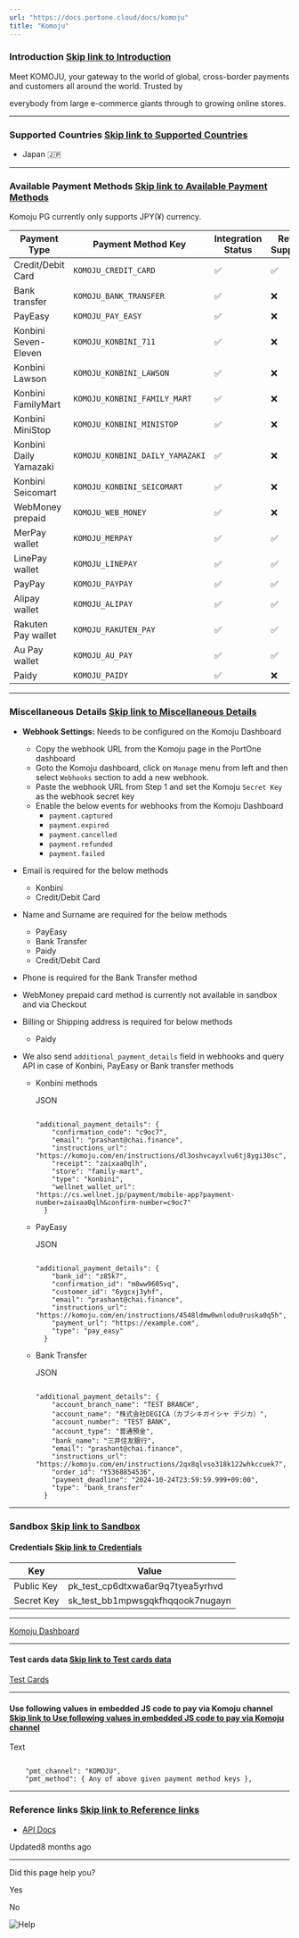 ```yaml
---
url: "https://docs.portone.cloud/docs/komoju"
title: "Komoju"
---
```


### Introduction   [Skip link to Introduction](https://docs.portone.cloud/docs/komoju\#introduction)

Meet KOMOJU, your gateway to the world of global, cross-border payments and customers all around the world. Trusted by

everybody from large e-commerce giants through to growing online stores.

* * *

### Supported Countries   [Skip link to Supported Countries](https://docs.portone.cloud/docs/komoju\#supported-countries)

- Japan 🇯🇵

* * *

### Available Payment Methods   [Skip link to Available Payment Methods](https://docs.portone.cloud/docs/komoju\#available-payment-methods)

Komoju PG currently only supports JPY(¥) currency.

| Payment Type | Payment Method Key | Integration Status | Refund Supported | Sandbox Availability |
| --- | --- | --- | --- | --- |
| Credit/Debit Card | `KOMOJU_CREDIT_CARD` | ✅ | ✅ | ❌ |
| Bank transfer | `KOMOJU_BANK_TRANSFER` | ✅ | ❌ | ✅ |
| PayEasy | `KOMOJU_PAY_EASY` | ✅ | ❌ | ✅ |
| Konbini Seven-Eleven | `KOMOJU_KONBINI_711` | ✅ | ❌ | ✅ |
| Konbini Lawson | `KOMOJU_KONBINI_LAWSON` | ✅ | ❌ | ✅ |
| Konbini FamilyMart | `KOMOJU_KONBINI_FAMILY_MART` | ✅ | ❌ | ✅ |
| Konbini MiniStop | `KOMOJU_KONBINI_MINISTOP` | ✅ | ❌ | ✅ |
| Konbini Daily Yamazaki | `KOMOJU_KONBINI_DAILY_YAMAZAKI` | ✅ | ❌ | ✅ |
| Konbini Seicomart | `KOMOJU_KONBINI_SEICOMART` | ✅ | ❌ | ✅ |
| WebMoney prepaid | `KOMOJU_WEB_MONEY` | ✅ | ❌ | ❌ |
| MerPay wallet | `KOMOJU_MERPAY` | ✅ | ✅ | ✅ |
| LinePay wallet | `KOMOJU_LINEPAY` | ✅ | ✅ | ✅ |
| PayPay | `KOMOJU_PAYPAY` | ✅ | ✅ | ✅ |
| Alipay wallet | `KOMOJU_ALIPAY` | ✅ | ✅ | ✅ |
| Rakuten Pay wallet | `KOMOJU_RAKUTEN_PAY` | ✅ | ✅ | ✅ |
| Au Pay wallet | `KOMOJU_AU_PAY` | ✅ | ✅ | ✅ |
| Paidy | `KOMOJU_PAIDY` | ✅ | ❌ | ❌ |

* * *

### Miscellaneous Details   [Skip link to Miscellaneous Details](https://docs.portone.cloud/docs/komoju\#miscellaneous-details)

- **Webhook Settings:** Needs to be configured on the Komoju Dashboard
  - Copy the webhook URL from the Komoju page in the PortOne dashboard
  - Goto the Komoju dashboard, click on `Manage` menu from left and then select `Webhooks` section to add a new webhook.
  - Paste the webhook URL from Step 1 and set the Komoju `Secret Key` as the webhook secret key
  - Enable the below events for webhooks from the Komoju Dashboard
    - `payment.captured`
    - `payment.expired`
    - `payment.cancelled`
    - `payment.refunded`
    - `payment.failed`
- Email is required for the below methods
  - Konbini
  - Credit/Debit Card
- Name and Surname are required for the below methods
  - PayEasy
  - Bank Transfer
  - Paidy
  - Credit/Debit Card
- Phone is required for the Bank Transfer method

- WebMoney prepaid card method is currently not available in sandbox and via Checkout

- Billing or Shipping address is required for below methods
  - Paidy
- We also send `additional_payment_details` field in webhooks and query API in case of Konbini, PayEasy or Bank transfer methods
  - Konbini methods



    JSON





    ```rdmd-code lang-json theme-light

    "additional_payment_details": {
        "confirmation_code": "c9oc7",
        "email": "prashant@chai.finance",
        "instructions_url": "https://komoju.com/en/instructions/dl3oshvcayxlvu6tj8ygi30sc",
        "receipt": "zaixaa0qlh",
        "store": "family-mart",
        "type": "konbini",
        "wellnet_wallet_url": "https://cs.wellnet.jp/payment/mobile-app?payment-number=zaixaa0qlh&confirm-number=c9oc7"
      }

    ```

  - PayEasy



    JSON





    ```rdmd-code lang-json theme-light

    "additional_payment_details": {
        "bank_id": "z85k7",
        "confirmation_id": "m8ww9605vq",
        "customer_id": "6ygcxj3yhf",
        "email": "prashant@chai.finance",
        "instructions_url": "https://komoju.com/en/instructions/4548ldmw0wnlodu0ruska0q5h",
        "payment_url": "https://example.com",
        "type": "pay_easy"
      }

    ```

  - Bank Transfer



    JSON





    ```rdmd-code lang-json theme-light

    "additional_payment_details": {
        "account_branch_name": "TEST BRANCH",
        "account_name": "株式会社DEGICA（カブシキガイシャ デジカ）",
        "account_number": "TEST BANK",
        "account_type": "普通預金",
        "bank_name": "三井住友銀行",
        "email": "prashant@chai.finance",
        "instructions_url": "https://komoju.com/en/instructions/2qx8qlvso318k122whkccuek7",
        "order_id": "Y5368854536",
        "payment_deadline": "2024-10-24T23:59:59.999+09:00",
        "type": "bank_transfer"
      }

    ```

* * *

### Sandbox   [Skip link to Sandbox](https://docs.portone.cloud/docs/komoju\#sandbox)

#### Credentials   [Skip link to Credentials](https://docs.portone.cloud/docs/komoju\#credentials)

| Key | Value |
| --- | --- |
| Public Key | pk\_test\_cp6dtxwa6ar9q7tyea5yrhvd |
| Secret Key | sk\_test\_bb1mpwsgqkfhqqook7nugayn |

* * *

[Komoju Dashboard](https://komoju.com/en/sign_in)

* * *

#### Test cards data   [Skip link to Test cards data](https://docs.portone.cloud/docs/komoju\#test-cards-data)

[Test Cards](https://doc.komoju.com/docs/test-cards)

* * *

#### Use following values in embedded JS code to pay via Komoju channel   [Skip link to Use following values in embedded JS code to pay via Komoju channel](https://docs.portone.cloud/docs/komoju\#use-following-values-in-embedded-js-code-to-pay-via-komoju-channel)

Text

```rdmd-code lang-text theme-light

    "pmt_channel": "KOMOJU",
    "pmt_method": { Any of above given payment method keys },

```

* * *

### Reference links   [Skip link to Reference links](https://docs.portone.cloud/docs/komoju\#reference-links)

- [API Docs](https://doc.komoju.com/)

Updated8 months ago

* * *

Did this page help you?

Yes

No

![Help](https://cdn.jsdelivr.net/gh/iamport-intl/portone-devx-chatbot-widget@production/public/chat-intro1.svg)